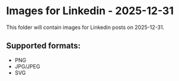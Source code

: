 # Images for Linkedin - 2025-12-31

This folder will contain images for Linkedin posts on 2025-12-31.

## Supported formats:
- PNG
- JPG/JPEG
- SVG
